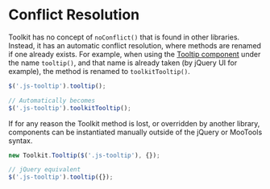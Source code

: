 # Conflict Resolution #

Toolkit has no concept of `noConflict()` that is found in other libraries.
Instead, it has an automatic conflict resolution, where methods are renamed if one already exists.
For example, when using the [Tooltip component](../../components/tooltip.md) under the name `tooltip()`,
and that name is already taken (by jQuery UI for example), the method is renamed to `toolkitTooltip()`.

```javascript
$('.js-tooltip').tooltip();

// Automatically becomes
$('.js-tooltip').toolkitTooltip();
```

If for any reason the Toolkit method is lost, or overridden by another library,
components can be instantiated manually outside of the jQuery or MooTools syntax.

```javascript
new Toolkit.Tooltip($('.js-tooltip'), {});

// jQuery equivalent
$('.js-tooltip').tooltip({});
```